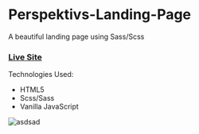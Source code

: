 # Perspektivs-Landing-Page

A beautiful landing page using Sass/Scss

### [Live Site](https://tonykimdev.github.io/Perspektivs-Landing-Page/)

Technologies Used: 
+ HTML5 
+ Scss/Sass
+ Vanilla JavaScript 

![asdsad](https://user-images.githubusercontent.com/68490255/137060037-21154053-4f98-4fcd-b4ae-5be5b8ccb2fc.jpg)
